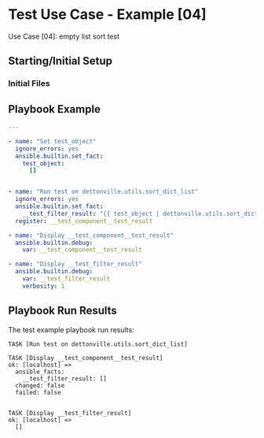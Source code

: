 
# Test Use Case - Example [04]

Use Case [04]: empty list sort test


## Starting/Initial Setup

### Initial Files


## Playbook Example


```yaml
---

- name: "Set test_object"
  ignore_errors: yes
  ansible.builtin.set_fact:
    test_object: 
      []


- name: "Run test on dettonville.utils.sort_dict_list"
  ignore_errors: yes
  ansible.builtin.set_fact:
    __test_filter_result: "{{ test_object | dettonville.utils.sort_dict_list(sort_keys=['platform_id', 'address', 'username']) }}"
  register: __test_component__test_result

- name: "Display __test_component__test_result"
  ansible.builtin.debug:
    var: __test_component__test_result

- name: "Display __test_filter_result"
  ansible.builtin.debug:
    var: __test_filter_result
    verbosity: 1

```



## Playbook Run Results

The test example playbook run results:

```shell
TASK [Run test on dettonville.utils.sort_dict_list]

TASK [Display __test_component__test_result]
ok: [localhost] =>
  ansible_facts:
    __test_filter_result: []
  changed: false
  failed: false


TASK [Display __test_filter_result]
ok: [localhost] =>
  []


```


